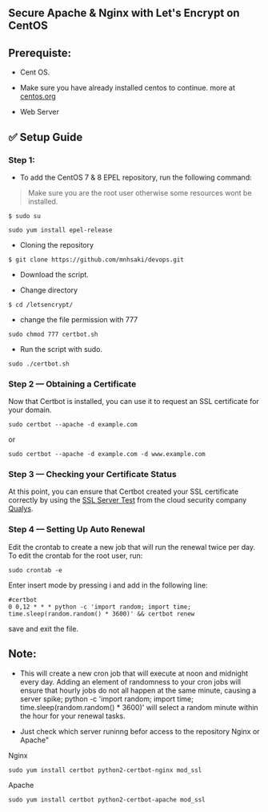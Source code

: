 ## Secure Apache & Nginx with Let's Encrypt on CentOS 
## Prerequiste:
  
   * Cent OS.
  
   * Make sure you have already installed centos to continue. more at [centos.org](http://www.centos.org/)

   * Web Server 

## ✅ Setup Guide

### Step 1:
* To add the CentOS 7 & 8 EPEL repository, run the following command:

> Make sure you are the root user otherwise some resources wont be installed.
>
```
$ sudo su
```

```
sudo yum install epel-release
```

* Cloning the repository

```
$ git clone https://github.com/mnhsaki/devops.git
```

   * Download the script.

* Change directory

```
$ cd /letsencrypt/
```

   * change the file permission with 777 
  
```
sudo chmod 777 certbot.sh 
```

   * Run the script with sudo.  
  
``` 
sudo ./certbot.sh  
```


### Step 2 — Obtaining a Certificate

Now that Certbot is installed, you can use it to request an SSL certificate for your domain.

```
sudo certbot --apache -d example.com
```
or
```
sudo certbot --apache -d example.com -d www.example.com
```


### Step 3 — Checking your Certificate Status


At this point, you can ensure that Certbot created your SSL certificate correctly by using the [SSL Server Test](https://www.ssllabs.com/ssltest/) from the cloud security company [Qualys](https://www.qualys.com/).



### Step 4 — Setting Up Auto Renewal

Edit the crontab to create a new job that will run the renewal twice per day. To edit the crontab for the root user, run:

```
sudo crontab -e
```

Enter insert mode by pressing i and add in the following line:

```
#certbot
0 0,12 * * * python -c 'import random; import time; time.sleep(random.random() * 3600)' && certbot renew
```

save and exit the file.

## Note:
 
* This will create a new cron job that will execute at noon and midnight every day. Adding an element of randomness to your cron jobs will ensure that hourly jobs do not all happen at the same minute, causing a server spike; python -c 'import random; import time; time.sleep(random.random() * 3600)' will select a random minute within the hour for your renewal tasks.
 
* Just check which server runinng befor access to the repository Nginx or Apache"

Nginx
```
sudo yum install certbot python2-certbot-nginx mod_ssl
```
Apache

```
sudo yum install certbot python2-certbot-apache mod_ssl
```

